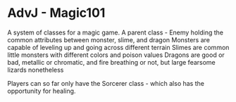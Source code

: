 # AdvJ - Magic101
A system of classes for a magic game. 
A parent class - Enemy holding the common attributes between monster, slime, and dragon
Monsters are capable of leveling up and going across different terrain
Slimes are common little monsters with different colors and poison values
Dragons are good or bad, metallic or chromatic, and fire breathing or not, but large fearsome lizards nonetheless

Players can so far only have the Sorcerer class - which also has the opportunity for healing. 
